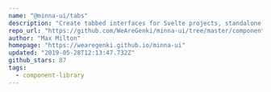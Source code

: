 ```yaml
---
name: "@minna-ui/tabs"
description: "Create tabbed interfaces for Svelte projects, standalone or integrated."
repo_url: "https://github.com/WeAreGenki/minna-ui/tree/master/components/tabs"
author: "Max Milton"
homepage: "https://wearegenki.github.io/minna-ui"
updated: "2019-05-28T12:13:47.732Z"
github_stars: 87
tags: 
  - component-library
---
```

